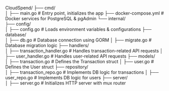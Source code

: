 CloudSpend/
├── cmd/                 
│   ├── main.go                # Entry point, initializes the app
├── docker-compose.yml         # Docker services for PostgreSQL & pgAdmin
└── internal/                  
    ├── config/                
    │   ├── config.go          # Loads environment variables & configurations
    ├── database/              
    │   ├── db.go              # Database connection using GORM
    │   ├── migrate.go         # Database migration logic
    ├── handlers/              
    │   ├── transaction_handler.go  # Handles transaction-related API requests
    │   ├── user_handler.go         # Handles user-related API requests
    ├── models/                
    │   ├── transaction.go     # Defines the Transaction struct
    │   ├── user.go            # Defines the User struct
    ├── repository/            
    │   ├── transaction_repo.go  # Implements DB logic for transactions
    │   ├── user_repo.go         # Implements DB logic for users
    ├── server/                
    │   ├── server.go          # Initializes HTTP server with mux router

